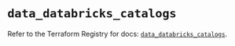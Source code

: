 # `data_databricks_catalogs`

Refer to the Terraform Registry for docs: [`data_databricks_catalogs`](https://registry.terraform.io/providers/databricks/databricks/1.64.0/docs/data-sources/catalogs).
